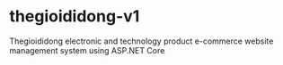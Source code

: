 # thegioididong-v1
 Thegioididong electronic and technology product e-commerce website management system using ASP.NET Core

